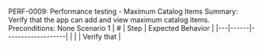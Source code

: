 PERF-0009: Performance testing - Maximum Catalog Items
Summary: Verify that the app can add and view maximum catalog items.
Preconditions: None
Scenario 1
 | \# | Step | Expected Behavior | 
 |---|------|-------------------| 
 |   |      | Verify that       | 
